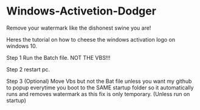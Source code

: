 # Windows-Activetion-Dodger
Remove your watermark like the dishonest swine you are!

Heres the tutorial on how to cheese the windows activation logo on windows 10.

Step 1 Run the Batch file. NOT THE VBS!!!

Step 2 restart pc.

Step 3 (Optional) Move Vbs but not the Bat file unless you want my github to popup everytime you boot to the SAME startup folder so it automatically runs and removes watermark as this fix is only temporary. (Unless run on startup)
